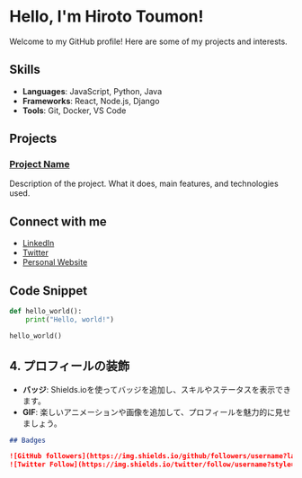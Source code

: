 # Hello, I'm Hiroto Toumon!

Welcome to my GitHub profile! Here are some of my projects and interests.

## Skills

- **Languages**: JavaScript, Python, Java
- **Frameworks**: React, Node.js, Django
- **Tools**: Git, Docker, VS Code

## Projects

### [Project Name](https://github.com/username/project)
Description of the project. What it does, main features, and technologies used.

## Connect with me

- [LinkedIn](https://www.linkedin.com/in/username/)
- [Twitter](https://twitter.com/username)
- [Personal Website](https://username.github.io)

## Code Snippet

```python
def hello_world():
    print("Hello, world!")

hello_world()
```

## 4. プロフィールの装飾

- **バッジ**: Shields.ioを使ってバッジを追加し、スキルやステータスを表示できます。
- **GIF**: 楽しいアニメーションや画像を追加して、プロフィールを魅力的に見せましょう。

```markdown
## Badges

![GitHub followers](https://img.shields.io/github/followers/username?label=Follow&style=social)
![Twitter Follow](https://img.shields.io/twitter/follow/username?style=social)
```
